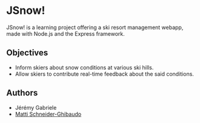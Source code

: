 JSnow!
======

JSnow! is a learning project offering a ski resort management webapp, made with Node.js and the Express framework.

Objectives
----------

- Inform skiers about snow conditions at various ski hills.
- Allow skiers to contribute real-time feedback about the said conditions.

Authors
-------

- Jérémy Gabriele
- [Matti Schneider-Ghibaudo](http://mattischneider.fr)
